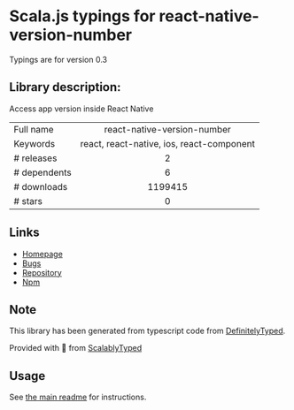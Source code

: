 
# Scala.js typings for react-native-version-number

Typings are for version 0.3

## Library description:
Access app version inside React Native

|                    |                 |
| ------------------ | :-------------: |
| Full name          | react-native-version-number |
| Keywords           | react, react-native, ios, react-component |
| # releases         | 2 |
| # dependents       | 6 |
| # downloads        | 1199415 |
| # stars            | 0 |

## Links
- [Homepage](https://github.com/APSL/react-native-version-number#readme)
- [Bugs](https://github.com/APSL/react-native-version-number/issues)
- [Repository](https://github.com/APSL/react-native-version-number)
- [Npm](https://www.npmjs.com/package/react-native-version-number)
    


## Note
This library has been generated from typescript code from [DefinitelyTyped](https://definitelytyped.org).

Provided with :purple_heart: from [ScalablyTyped](https://github.com/oyvindberg/ScalablyTyped)

## Usage
See [the main readme](../../readme.md) for instructions.


